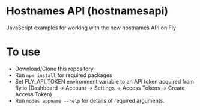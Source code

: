 # Hostnames API (hostnamesapi)

JavaScript examples for working with the new hostnames API on Fly

# To use

* Download/Clone this repository
* Run `npm install` for required packages
* Set FLY_API_TOKEN environment variable to an API token acquired from fly.io (Dashboard -> Account -> Settings -> Access Tokens -> Create Access Token)
* Run `nodes appname --help` for details of required arguments.

